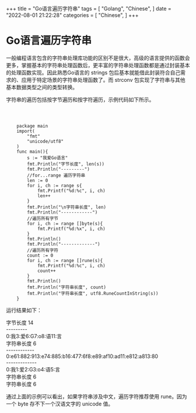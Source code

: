 +++
title = "Go语言遍历字符串"
tags = [
"Golang",
"Chinese",
]
date = "2022-08-01 21:22:28"
categories = [
"Chinese",
]
+++




# Go语言遍历字符串

一般编程语言包含的字符串处理库功能的区别不是很大，高级的语言提供的函数会更多，掌握基本的字符串处理函数后，更丰富的字符串处理函数都是通过封装基本的处理函数实现。因此熟悉Go语言的
strings 包后基本就能借此封装符合自己需求的、应用于特定场景的字符串处理函数了。而 strconv 包实现了字符串与其他基本数据类型之间的类型转换。  
  
字符串的遍历包括按字节遍历和按字符遍历，示例代码如下所示。  


```golang

    
    
    package main
    import(
        "fmt"
        "unicode/utf8"
    )
    func main(){
        s := "我爱Go语言"
        fmt.Println("字节长度", len(s))
        fmt.Println("---------")
        //for...range 遍历字符串
        len := 0
        for i, ch := range s{
            fmt.Printf("%d:%c", i, ch)
            len++
        }
        fmt.Println("\n字符串长度", len)
        fmt.Println("------------")
        //遍历所有字节
        for i, ch := range []byte(s){
            fmt.Printf("%d:%x", i, ch)
        }
        fmt.Println()
        fmt.Println("-------------")
        //遍历所有字符
        count := 0
        for i, ch := range []rune(s){
            fmt.Printf("%d:%c", i, ch)
            count++
        }
        fmt.Println()
        fmt.Println("字符串长度", count)
        fmt.Println("字符串长度", utf8.RuneCountInString(s))
    }
```


运行结果如下：

字节长度 14  
\---------  
0:我3:爱6:G7:o8:语11:言  
字符串长度 6  
\------------  
0:e61:882:913:e74:885:b16:477:6f8:e89:af10:ad11:e812:a813:80  
\-------------  
0:我1:爱2:G3:o4:语5:言  
字符串长度 6  
字符串长度 6

通过上面的示例可以看出，如果字符串涉及中文，遍历字符推荐使用 rune。因为一个 byte 存不下一个汉语文字的 unicode 值。</div>


